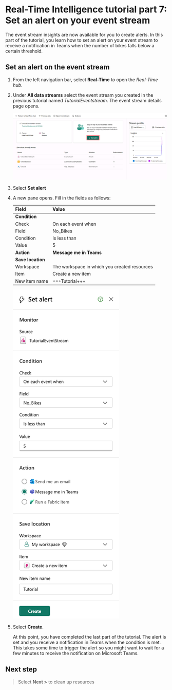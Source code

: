 # Real-Time Intelligence tutorial part 7: Set an alert on your event stream

The event stream insights are now available for you to create alerts. In this part of the tutorial, you learn how to set an alert on your event stream to receive a notification in Teams when the number of bikes falls below a certain threshold.

## Set an alert on the event stream

1. From the left navigation bar, select **Real-Time** to open the *Real-Time hub*.
2. Under **All data streams** select the event stream you created in the previous tutorial named *TutorialEventstream*.
    The event stream details page opens.

    ![Screenshot of event streams details page and set alert selected.](media/set-alert.png)

3. Select **Set alert**
4. A new pane opens. Fill in the fields as follows:

    | Field | Value |
    | --- | --- |
    | **Condition** |  |
    | Check | On each event when |
    | Field | No_Bikes |  
    | Condition | Is less than |
    | Value | 5 |
    | **Action** |  **Message me in Teams** |
    | **Save location** | |
    | Workspace | The workspace in which you created resources|
    | Item | Create a new item |
    | New item name | +++Tutorial+++ |

    ![Screenshot of Set alert pane in Real-Time Intelligence.](media/alert-logic.png)

5. Select **Create**.

    At this point, you have completed the last part of the tutorial. The alert is set and you receive a notification in Teams when the condition is met. This takes some time to trigger the alert so you might want to wait for a few minutes to receive the notification on Microsoft Teams.

## Next step

> Select **Next >** to clean up resources
